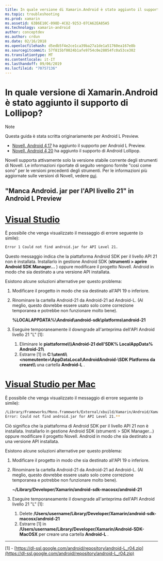 ```yaml
---
title: In quale versione di Xamarin.Android è stato aggiunto il supporto di Lollipop?
ms.topic: troubleshooting
ms.prod: xamarin
ms.assetid: 63B6E10C-098D-4C82-9253-07CA62EA85A5
ms.technology: xamarin-android
author: conceptdev
ms.author: crdun
ms.date: 02/16/2018
ms.openlocfilehash: d5edb5f4e2ce1ca39ba27a1de1a51760ea167e8b
ms.sourcegitcommit: 57f815bf0024b1afe9754c0e28054fc0a53ce302
ms.translationtype: MT
ms.contentlocale: it-IT
ms.lasthandoff: 09/06/2019
ms.locfileid: "70757136"
---
```

# <a name="what-version-of-xamarinandroid-added-lollipop-support"></a>In quale versione di Xamarin.Android è stato aggiunto il supporto di Lollipop?

> [!NOTE]
> Questa guida è stata scritta originariamente per Android L Preview.

- [Novell. Android 4,17](https://github.com/xamarin/release-notes-archive/blob/master/release-notes/android/xamarin.android_4/xamarin.android_4.17/index.md) ha aggiunto il supporto per Android L Preview.
- [Novell. Android 4,20](https://github.com/xamarin/release-notes-archive/blob/master/release-notes/android/xamarin.android_4/xamarin.android_4.20/index.md) ha aggiunto il supporto di Android Lollipop.

Novell supporta attivamente solo la versione stabile corrente degli strumenti di Novell. Le informazioni riportate di seguito vengono fornite "così come sono" per le versioni precedenti degli strumenti. Per le informazioni più aggiornate sulle versioni di Novell, vedere [qui](http://releases.xamarin.com/).

## <a name="missing-androidjar-for-api-level-21-in-android-l-preview"></a>"Manca Android. jar per l'API livello 21" in Android L Preview

# <a name="visual-studiotabwindows"></a>[Visual Studio](#tab/windows)

È possibile che venga visualizzato il messaggio di errore seguente (o simile):

```cmd
Error 1 Could not find android.jar for API Level 21.
```

Questo messaggio indica che la piattaforma Android SDK per il livello API 21 non è installata. Installarlo in gestione Android SDK (**strumenti > aprire Android SDK Manager...** ) oppure modificare il progetto Novell. Android in modo che sia destinato a una versione API installata.

Esistono alcune soluzioni alternative per questo problema:

1. Modificare il progetto in modo che sia destinato all'API 19 o inferiore.

2. Rinominare la cartella Android-21 da Android-21 ad Android-L. (Al meglio, questo dovrebbe essere usato solo come correzione temporanea e potrebbe non funzionare molto bene).

   **%LOCALAPPDATA%\\Android\\android-sdk\\platforms\\android-21**

3. Eseguire temporaneamente il downgrade all'anteprima dell'API Android livello 21 "L" [1]:

    1. Eliminare le **piattaforme\\\\\\Android-21 dell'SDK% LocalAppData% Android-21\\** 
    2. Estrarre [1] in **C:\\utenti\\&lt;nomeutente&gt;\\AppDataLocal\\AndroidAndroid-\\SDK Platforms da creare\\\\** una cartella **Android-L** .

# <a name="visual-studio-for-mactabmacos"></a>[Visual Studio per Mac](#tab/macos)

È possibile che venga visualizzato il messaggio di errore seguente (o simile):

```bash
/Library/Frameworks/Mono.framework/External/xbuild/Xamarin/Android/Xamarin.Android.Common.targets: 
Error: Could not find android.jar for API Level 21.**
```

Ciò significa che la piattaforma di Android SDK per il livello API 21 non è installata. Installarlo in gestione Android SDK (strumenti > SDK Manager...) oppure modificare il progetto Novell. Android in modo che sia destinato a una versione API installata.

Esistono alcune soluzioni alternative per questo problema:

1. Modificare il progetto in modo che sia destinato all'API 19 o inferiore.

2. Rinominare la cartella Android-21 da Android-21 ad Android-L. (Al meglio, questo dovrebbe essere usato solo come correzione temporanea e potrebbe non funzionare molto bene).

   **~/Library/Developer/Xamarin/android-sdk-macosx/android-21**

3. Eseguire temporaneamente il downgrade all'anteprima dell'API Android livello 21 "L" [1]:

    1. Delete **/Users/username/Library/Developer/Xamarin/android-sdk-macosx/android-21**
    2. Estrarre [1] in **/Users/username/Library/Developer/Xamarin/Android-SDK-MacOSX** per creare una cartella **Android-L** .

-----

[1] - [https://dl-ssl.google.com/android/repository/android-L_r04.zip](https://dl-ssl.google.com/android/repository/android-L_r04.zip)
